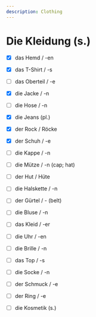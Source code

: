 ```yaml
---
description: Clothing
---
```


# Die Kleidung \(s.\)

* [x] das Hemd / -en
* [x] das T-Shirt / -s
* [ ] das Oberteil / -e
* [x] die Jacke / -n
* [ ] die Hose / -n
* [x] die Jeans \(pl.\)
* [x] der Rock / Röcke
* [x] der Schuh / -e
* [ ] die Kappe / -n
* [ ] die Mütze / -n \(cap; hat\)
* [ ] der Hut / Hüte
* [ ] die Halskette / -n
* [ ] der Gürtel / - \(belt\)
* [ ] die Bluse / -n
* [ ] das Kleid / -er
* [ ] die Uhr / -en
* [ ] die Brille / -n
* [ ] das Top / -s
* [ ] die Socke / -n
* [ ] der Schmuck / -e
* [ ] der Ring / -e
* [ ] die Kosmetik \(s.\)



